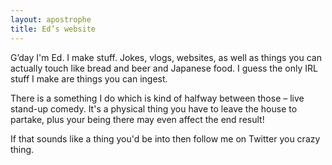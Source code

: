 ```yaml
---
layout: apostrophe
title: Ed’s website
---
```


G’day I'm Ed. I make stuff. Jokes, vlogs, websites, as well as things you can actually touch like bread and beer and Japanese food. I guess the only IRL stuff I make are things you can ingest.

There is a something I do which is kind of halfway between those – live stand-up comedy. It's a physical thing you have to leave the house to partake, plus your being there may even affect the end result!

If that sounds like a thing you'd be into then follow me on Twitter you crazy thing.